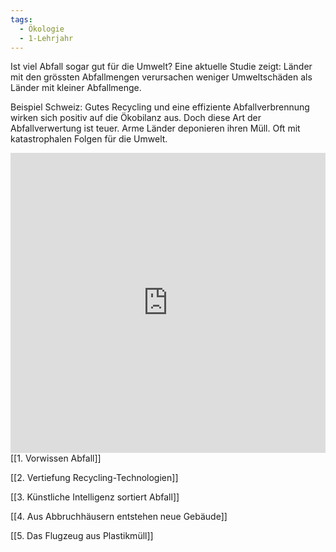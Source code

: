 ```yaml
---
tags:
  - Ökologie
  - 1-Lehrjahr
---
```

Ist viel Abfall sogar gut für die Umwelt? Eine aktuelle Studie zeigt: Länder mit den grössten Abfallmengen verursachen weniger Umweltschäden als Länder mit kleiner Abfallmenge. 

Beispiel Schweiz: Gutes Recycling und eine effiziente Abfallverbrennung wirken sich positiv auf die Ökobilanz aus. Doch diese Art der Abfallverwertung ist teuer. Arme Länder deponieren ihren Müll. Oft mit katastrophalen Folgen für die Umwelt.
<iframe src="https://app.Lumi.education/api/v1/run/_q36Sm/embed" width="100%" height="480" frameborder="0" allowfullscreen="allowfullscreen" allow="geolocation *; microphone *; camera *; midi *; encrypted-media *"></iframe>
[[1. Vorwissen Abfall]]

[[2. Vertiefung Recycling-Technologien]]

[[3. Künstliche Intelligenz sortiert Abfall]]

[[4. Aus Abbruchhäusern entstehen neue Gebäude]]

[[5. Das Flugzeug aus Plastikmüll]]
